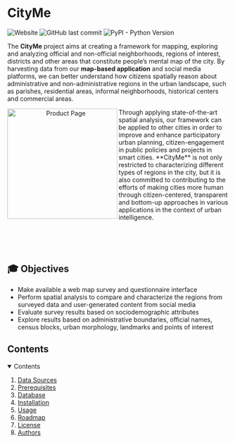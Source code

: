 # CityMe

![Website](https://img.shields.io/website?label=CityMe&style=for-the-badge&up_message=live&url=https%3A%2F%2Fcityme.novaims.unl.pt%2F)
![GitHub last commit](https://img.shields.io/github/last-commit/CityMe-project/cityme?style=for-the-badge)
![PyPI - Python Version](https://img.shields.io/pypi/pyversions/instagrapi?style=for-the-badge)
    
The **CityMe** project aims at creating a framework for mapping, exploring and analyzing official and non-official neighborhoods, regions of interest, districts and other areas that constitute people’s mental map of the city. By harvesting data from our **map-based application** and social media platforms, we can better understand how citizens spatially reason about administrative and non-administrative regions in the urban landscape, such as parishes, residential areas, informal neighborhoods, historical centers and commercial areas.

<p align="center">
<img align="left" alt="Product Page" src="https://cityme.novaims.unl.pt/static/media/svg-map.d62718760857113ad3fd07495df17757.svg" width="250">

<p>Through applying state-of-the-art spatial analysis, our framework can be applied to other cities in order to improve and enhance participatory urban planning, citizen-engagement in public policies and projects in smart cities. **CityMe** is not only restricted to characterizing different types of regions in the city, but it is also committed to contributing to the efforts of making cities more human through citizen-centered, transparent and bottom-up approaches in various applications in the context of urban intelligence.</p>

</p>

\
&nbsp;
\
&nbsp;


## :mortar_board: Objectives

<ul>
    <li> Make available a web map survey and questionnaire interface
    <li> Perform spatial analysis to compare and characterize the regions from surveyed data and user-generated content from social media
    <li> Evaluate survey results based on sociodemographic attributes
    <li> Explore results based on administrative boundaries, official names, census blocks, urban morphology, landmarks and points of interest
</ul>

<!-- CONTENTS -->
<h2 id = "contents">Contents</h2>

<details open = "open">
  <summary>Contents</summary>
  <ol>
    <li><a href = "#data">Data Sources</a></li>
    <li><a href = "#pre">Prerequisites</a></li>
    <li><a href = "#db">Database</a></li>
    <li><a href = "#init">Installation</a></li>
    <li><a href = "#use">Usage</a></li>
    <li><a href = "#use">Roadmap</a></li>
    <li><a href = "#use">License</a></li>
    <li><a href = "#authors">Authors</a></li>
  </ol>
</details>
